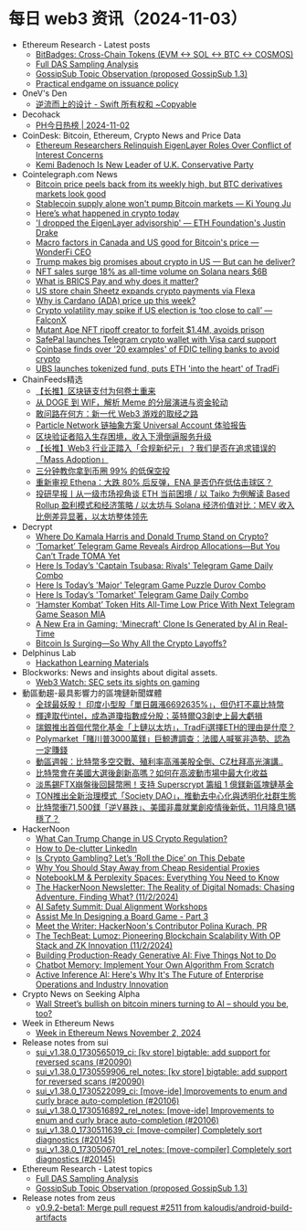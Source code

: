 # 每日 web3 资讯（2024-11-03）

- Ethereum Research - Latest posts
  - [BitBadges: Cross-Chain Tokens (EVM <-> SOL <-> BTC <-> COSMOS)](https://ethresear.ch/t/bitbadges-cross-chain-tokens-evm-sol-btc-cosmos/20696#post_4)
  - [Full DAS Sampling Analysis](https://ethresear.ch/t/full-das-sampling-analysis/20912#post_1)
  - [GossipSub Topic Observation (proposed GossipSub 1.3)](https://ethresear.ch/t/gossipsub-topic-observation-proposed-gossipsub-1-3/20907#post_1)
  - [Practical endgame on issuance policy](https://ethresear.ch/t/practical-endgame-on-issuance-policy/20747#post_18)
- OneV's Den
  - [逆流而上的设计 - Swift 所有权和 ~Copyable](https://onevcat.com/2024/11/noncopyable/)
- Decohack
  - [PH今日热榜 | 2024-11-02](https://decohack.com/producthunt-daily-2024-11-02/)
- CoinDesk: Bitcoin, Ethereum, Crypto News and Price Data
  - [Ethereum Researchers Relinquish EigenLayer Roles Over Conflict of Interest Concerns](https://www.coindesk.com/tech/2024/11/02/ethereum-researchers-relinquish-eigenlayer-roles-over-conflict-of-interest-concerns/?utm_medium=referral&utm_source=rss&utm_campaign=headlines)
  - [Kemi Badenoch Is New Leader of U.K. Conservative Party](https://www.coindesk.com/policy/2024/11/02/kemi-badenoch-is-the-new-leader-of-the-conservative-party/?utm_medium=referral&utm_source=rss&utm_campaign=headlines)
- Cointelegraph.com News
  - [Bitcoin price peels back from its weekly high, but BTC derivatives markets look good](https://cointelegraph.com/news/bitcoin-price-peels-back-from-its-weekly-high-but-btc-derivatives-markets-look-good?utm_source=rss_feed&utm_medium=rss&utm_campaign=rss_partner_inbound)
  - [Stablecoin supply alone won&#039;t pump Bitcoin markets — Ki Young Ju](https://cointelegraph.com/news/stablecoin-volume-alone-won-t-pump-bitcoin-markets-ki-young-ju?utm_source=rss_feed&utm_medium=rss&utm_campaign=rss_partner_inbound)
  - [Here’s what happened in crypto today](https://cointelegraph.com/news/what-happened-in-crypto-today?utm_source=rss_feed&utm_medium=rss&utm_campaign=rss_partner_inbound)
  - [&#039;I dropped the EigenLayer advisorship&#039; — ETH Foundation&#039;s Justin Drake](https://cointelegraph.com/news/i-dropped-eigen-layer-advisorship-ethereum-foundation-justin-drake?utm_source=rss_feed&utm_medium=rss&utm_campaign=rss_partner_inbound)
  - [Macro factors in Canada and US good for Bitcoin&#039;s price — WonderFi CEO](https://cointelegraph.com/news/macro-factors-canada-us-good-bitcoin-price-wonder-fi-ceo?utm_source=rss_feed&utm_medium=rss&utm_campaign=rss_partner_inbound)
  - [Trump makes big promises about crypto in US — But can he deliver?](https://cointelegraph.com/news/trump-promises-crypto-election-usa?utm_source=rss_feed&utm_medium=rss&utm_campaign=rss_partner_inbound)
  - [NFT sales surge 18% as all-time volume on Solana nears $6B](https://cointelegraph.com/news/nft-volume-increase-october-2024?utm_source=rss_feed&utm_medium=rss&utm_campaign=rss_partner_inbound)
  - [What is BRICS Pay and why does it matter?](https://cointelegraph.com/explained/what-is-brics-pay-and-why-does-it-matter?utm_source=rss_feed&utm_medium=rss&utm_campaign=rss_partner_inbound)
  - [US store chain Sheetz expands crypto payments via Flexa](https://cointelegraph.com/news/us-store-chain-sheetz-expands-crypto-payments-via-flexa?utm_source=rss_feed&utm_medium=rss&utm_campaign=rss_partner_inbound)
  - [Why is Cardano (ADA) price up this week?](https://cointelegraph.com/news/why-is-cardano-price-up-today?utm_source=rss_feed&utm_medium=rss&utm_campaign=rss_partner_inbound)
  - [Crypto volatility may spike if US election is ‘too close to call’ —FalconX](https://cointelegraph.com/news/united-states-election-crypto-market-volatility-trump-harris-falconx?utm_source=rss_feed&utm_medium=rss&utm_campaign=rss_partner_inbound)
  - [Mutant Ape NFT ripoff creator to forfeit $1.4M, avoids prison](https://cointelegraph.com/news/mutant-ape-planet-creator-avoids-prison?utm_source=rss_feed&utm_medium=rss&utm_campaign=rss_partner_inbound)
  - [SafePal launches Telegram crypto wallet with Visa card support](https://cointelegraph.com/news/safepal-telegram-crypto-wallet-visa-card?utm_source=rss_feed&utm_medium=rss&utm_campaign=rss_partner_inbound)
  - [Coinbase finds over &#039;20 examples&#039; of FDIC telling banks to avoid crypto](https://cointelegraph.com/news/coinbase-crypto-exchange-fdic-legal-united-states-banks?utm_source=rss_feed&utm_medium=rss&utm_campaign=rss_partner_inbound)
  - [UBS launches tokenized fund, puts ETH &#039;into the heart&#039; of TradFi](https://cointelegraph.com/news/ubs-ethereum-tokenized-fund-eth-bullish-analysts?utm_source=rss_feed&utm_medium=rss&utm_campaign=rss_partner_inbound)
- ChainFeeds精选
  - [【长推】区块链支付为何卷土重来](https://www.chainfeeds.xyz/feed/detail/a0757fce-964d-4346-84b0-a6234ce30fe0)
  - [从 DOGE 到 WIF，解析 Meme 的分层演进与资金轮动](https://www.chainfeeds.xyz/feed/detail/4911ecb5-992f-4fd9-9923-5858ba5be055)
  - [敢问路在何方：新一代 Web3 游戏的取经之路](https://www.chainfeeds.xyz/feed/detail/8bd7c75d-4063-4599-b885-39d8d8b58ecd)
  - [Particle Network 链抽象方案 Universal Account 体验报告](https://www.chainfeeds.xyz/feed/detail/7b8f4d28-adbb-45c2-9f7b-05909a98657c)
  - [区块验证者陷入生存困境，收入下滑倒逼服务升级](https://www.chainfeeds.xyz/feed/detail/0154a74d-2738-49d8-aca9-f4f76b9d4daa)
  - [【长推】Web3 行业正踏入「合规新纪元」？我们是否在追求错误的「Mass Adoption」](https://www.chainfeeds.xyz/feed/detail/db5431ea-b560-4cba-a08f-69d35bd1dbe0)
  - [三分钟教你拿到币圈 99% 的低保空投](https://www.chainfeeds.xyz/feed/detail/cad275dc-14f9-42a0-81f9-6177bde98b12)
  - [重新审视 Ethena：大跌 80% 后反弹，ENA 是否仍在低估击球区？](https://www.chainfeeds.xyz/feed/detail/187b01ab-c25e-410d-9da3-7a0810613132)
  - [投研早报丨从一级市场视角谈 ETH 当前困境 / 以 Taiko 为例解读 Based Rollup 盈利模式和经济策略 / 以太坊与 Solana 经济价值对比：MEV 收入比例差异显著，以太坊整体领先](https://substack.chainfeeds.xyz/p/eth-taiko-based-rollup-solana-mev)
- Decrypt
  - [Where Do Kamala Harris and Donald Trump Stand on Crypto?](https://decrypt.co/289701/where-kamala-trump-stand-crypto)
  - [‘Tomarket’ Telegram Game Reveals Airdrop Allocations—But You Can’t Trade TOMA Yet](https://decrypt.co/289745/tomarket-telegram-game-reveals-airdrop-allocations)
  - [Here Is Today’s 'Captain Tsubasa: Rivals' Telegram Game Daily Combo](https://decrypt.co/resources/captain-tsubasa-rivals-telegram-game-daily-combo)
  - [Here Is Today’s 'Major' Telegram Game Puzzle Durov Combo](https://decrypt.co/resources/here-is-todays-major-telegram-puzzle-durov-combo)
  - [Here Is Today’s 'Tomarket' Telegram Game Daily Combo](https://decrypt.co/resources/here-is-todays-tomarket-telegram-game-daily-combo)
  - [‘Hamster Kombat’ Token Hits All-Time Low Price With Next Telegram Game Season MIA](https://decrypt.co/289725/hamster-kombat-all-time-low-price)
  - [A New Era in Gaming: 'Minecraft' Clone Is Generated by AI in Real-Time](https://decrypt.co/289706/minecraft-clone-generated-ai-real-time)
  - [Bitcoin Is Surging—So Why All the Crypto Layoffs?](https://decrypt.co/289687/bitcoin-surging-why-crypto-layoffs)
- Delphinus Lab
  - [Hackathon Learning Materials](https://delphinuslab.com/2024/11/02/hackathon-learning-materials/)
- Blockworks: News and insights about digital assets.
  - [Web3 Watch: SEC sets its sights on gaming](https://blockworks.co/news/sec-eyes-web3-gaming)
- 動區動趨-最具影響力的區塊鏈新聞媒體
  - [全球最妖股！ 印度小型股「單日飆漲6692635%」，但仍打不贏比特幣](https://www.blocktempo.com/indias-elcid-soared-6692635-percent-in-a-single-day/)
  - [輝達取代intel，成為道瓊指數成分股；英特爾Q3創史上最大虧損](https://www.blocktempo.com/nvidia-to-take-intels-spot-on-dow-jones-industrial-average-index/)
  - [瑞銀推出首個代幣化基金「上鏈以太坊」，TradFi選擇ETH的理由是什麼？](https://www.blocktempo.com/ubs-launches-tokenized-fund-puts-eth-into-tradfi-heart/)
  - [Polymarket「賭川普3000萬鎂」巨鯨遭調查：法國人喊冤非造勢、認為一定賺錢](https://www.blocktempo.com/polymarket-whale-bets-30-million-on-trump-victory-chaims-no-political-agenda/)
  - [動區週報：比特幣多空交戰、殖利率高漲美股全倒、CZ杜拜高光演講..](https://www.blocktempo.com/quick-look-at-this-week-market-dynamics-and-analysis-1102/)
  - [比特幣會在美國大選後創新高嗎？如何在高波動市場中最大化收益](https://www.blocktempo.com/will-bitcoin-hit-new-highs-after-us-election-how-to-maximize-returns-in-highly-volatile-markets/)
  - [淡馬錫FTX崩盤後回歸幣圈！支持 Superscrypt 籌組 1 億鎂新區塊鏈基金](https://www.blocktempo.com/temasek-backed-superscrypt-plans-to-raise-100m-blockchain-fund/)
  - [TON推出全新治理模式「Society DAO」，推動去中心化與透明化社群生態](https://www.blocktempo.com/ton-launches-society-dao/)
  - [比特幣衝71,500鎂「逆V暴跌」、美國非農就業創疫情後新低，11月降息1碼穩了？](https://www.blocktempo.com/u-s-nonfarm-payrolls-data-for-october-released/)
- HackerNoon
  - [What Can Trump Change in US Crypto Regulation?](https://hackernoon.com/what-can-trump-change-in-us-crypto-regulation?source=rss)
  - [How to De-clutter LinkedIn](https://hackernoon.com/how-to-de-clutter-linkedin?source=rss)
  - [Is Crypto Gambling? Let’s ‘Roll the Dice’ on This Debate](https://hackernoon.com/is-crypto-gambling-lets-roll-the-dice-on-this-debate?source=rss)
  - [Why You Should Stay Away from Cheap Residential Proxies](https://hackernoon.com/why-you-should-stay-away-from-cheap-residential-proxies?source=rss)
  - [NotebookLM & Perplexity Spaces: Everything You Need to Know](https://hackernoon.com/notebooklm-and-perplexity-spaces-everything-you-need-to-know?source=rss)
  - [The HackerNoon Newsletter: The Reality of Digital Nomads: Chasing Adventure, Finding What? (11/2/2024)](https://hackernoon.com/11-2-2024-newsletter?source=rss)
  - [AI Safety Summit: Dual Alignment Workshops](https://hackernoon.com/ai-safety-summit-dual-alignment-workshops?source=rss)
  - [Assist Me In Designing a Board Game - Part 3](https://hackernoon.com/assist-me-in-designing-a-board-game-part-3?source=rss)
  - [Meet the Writer: HackerNoon's Contributor Polina Kurach, PR](https://hackernoon.com/meet-the-writer-hackernoons-contributor-polina-kurach-pr?source=rss)
  - [The TechBeat: Lumoz: Pioneering Blockchain Scalability With OP Stack and ZK Innovation (11/2/2024)](https://hackernoon.com/11-2-2024-techbeat?source=rss)
  - [Building Production-Ready Generative AI: Five Things Not to Do](https://hackernoon.com/building-production-ready-generative-ai-five-things-not-to-do?source=rss)
  - [Chatbot Memory: Implement Your Own Algorithm From Scratch](https://hackernoon.com/chatbot-memory-implement-your-own-algorithm-from-scratch?source=rss)
  - [Active Inference AI: Here's Why It's The Future of Enterprise Operations and Industry Innovation](https://hackernoon.com/active-inference-ai-heres-why-its-the-future-of-enterprise-operations-and-industry-innovation?source=rss)
- Crypto News on Seeking Alpha
  - [Wall Street’s bullish on bitcoin miners turning to AI – should you be, too?](https://seekingalpha.com/news/4229335-wall-street-s-bullish-on-bitcoin-miners-turning-to-ai-should-you-be-too?utm_source=feed_news_crypto&utm_medium=referral&feed_item_type=news)
- Week in Ethereum News
  - [Week in Ethereum News  November 2, 2024](https://weekinethereumnews.com/week-in-ethereum-news-november-2-2024/)
- Release notes from sui
  - [sui_v1.38.0_1730565019_ci: [kv store] bigtable: add support for reversed scans (#20090)](https://github.com/MystenLabs/sui/releases/tag/sui_v1.38.0_1730565019_ci)
  - [sui_v1.38.0_1730559906_rel_notes: [kv store] bigtable: add support for reversed scans (#20090)](https://github.com/MystenLabs/sui/releases/tag/sui_v1.38.0_1730559906_rel_notes)
  - [sui_v1.38.0_1730522099_ci: [move-ide] Improvements to enum and curly brace auto-completion (#20106)](https://github.com/MystenLabs/sui/releases/tag/sui_v1.38.0_1730522099_ci)
  - [sui_v1.38.0_1730516892_rel_notes: [move-ide] Improvements to enum and curly brace auto-completion (#20106)](https://github.com/MystenLabs/sui/releases/tag/sui_v1.38.0_1730516892_rel_notes)
  - [sui_v1.38.0_1730511639_ci: [move-compiler] Completely sort diagnostics (#20145)](https://github.com/MystenLabs/sui/releases/tag/sui_v1.38.0_1730511639_ci)
  - [sui_v1.38.0_1730506701_rel_notes: [move-compiler] Completely sort diagnostics (#20145)](https://github.com/MystenLabs/sui/releases/tag/sui_v1.38.0_1730506701_rel_notes)
- Ethereum Research - Latest topics
  - [Full DAS Sampling Analysis](https://ethresear.ch/t/full-das-sampling-analysis/20912)
  - [GossipSub Topic Observation (proposed GossipSub 1.3)](https://ethresear.ch/t/gossipsub-topic-observation-proposed-gossipsub-1-3/20907)
- Release notes from zeus
  - [v0.9.2-beta1: Merge pull request #2511 from kaloudis/android-build-artifacts](https://github.com/ZeusLN/zeus/releases/tag/v0.9.2-beta1)
